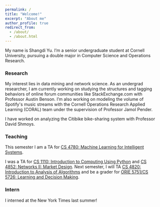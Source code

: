 ```yaml
---
permalink: /
title: "Welcome!"
excerpt: "About me"
author_profile: true
redirect_from:
  - /about/
  - /about.html
---
```


My name is Shangdi Yu. I’m a senior undergraduate student at Cornell University, pursuing a double major in Computer Science and Operations Research.

### Research

My interest lies in data mining and network science. As an undergrad researcher, I am currently working on studying the structures and tagging behaviors of online forum communities like StackExchange.com with Professor Austin Benson. I’m also working on modeling the volume of Spotify's music streams with the Cornell Operations Research Applied Learning (CORAL) team under the supervision of Professor Jamol Pender.

I have worked on analyzing the Citibike bike-sharing system with Professor David Shmoys.


### Teaching

This semester I am a TA for [CS 4780: Machine Learning for Intelligent Systems](http://www.cs.cornell.edu/courses/cs4780/2018sp/).

 I was a TA for [CS 1110: Introduction to Computing Using Python](https://www.cs.cornell.edu/courses/cs1110/2017fa/) and [CS 4852: Networks II: Market Design](https://courses.cit.cornell.edu/info4220/).
 Next semester, I will TA [CS 4820: Introduction to Analysis of Algorithms](http://www.cs.cornell.edu/courses/cs4820/2018fa/) and be a grader for [ORIE 5751/CS 5726: Learning and Decision Making](http://www.nathankallus.com/5751S18/).

### Intern

I interned at the New York Times last summer!


<!-- Head to the Blog section to check out posts I’ve written.
Or go to About for a detailed profile.

Interests
======
... -->
